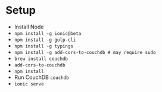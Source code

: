 # Setup

- Install Node
- `npm install -g ionic@beta`
- `npm install -g gulp-cli`
- `npm install -g typings`
- `npm install -g add-cors-to-couchdb # may require sudo`
- `brew install couchdb`
- `add-cors-to-couchdb`
- `npm install`
- Run CouchDB `couchdb`
- `ionic serve`


